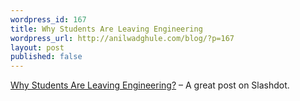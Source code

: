```yaml
---
wordpress_id: 167
title: Why Students Are Leaving Engineering
wordpress_url: http://anilwadghule.com/blog/?p=167
layout: post
published: false
---
```

<a href="http://it.slashdot.org/article.pl?sid=05/09/28/0011245&from=rss">Why Students Are Leaving Engineering?</a> – A great post on Slashdot.
